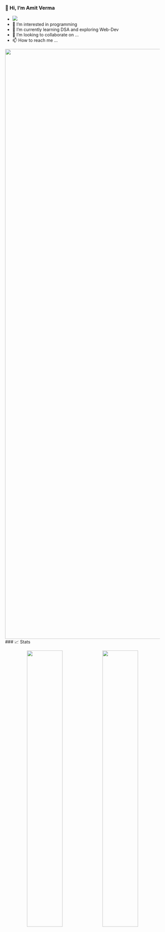 ### 👋 Hi, I’m Amit Verma
- ![](https://user-images.githubusercontent.com/58959408/232639433-cb0aea21-66f0-4508-a771-85e2089c5a87.gif)
- 👀 I’m interested in programming
- 🌱 I’m currently learning DSA and exploring Web-Dev
- 💞️ I’m looking to collaborate on ...
- 📫 How to reach me ...
<img src="https://www.animatedimages.org/data/media/562/animated-line-image-0184.gif" width="1920" />
<br>
<!---
AmitVerma-01/AmitVerma-01 is a ✨ special ✨ repository because its `README.md` (this file) appears on your GitHub profile.
You can click the Preview link to take a look at your changes.
--->
### 📈 Stats
<p align="center">
  <img width="48%" src="https://github-readme-stats.vercel.app/api?username=amitverma-01&show_icons=true&hide_border=true&theme=radical" />
  <img width="48%" src="https://github-readme-streak-stats.herokuapp.com/?user=amitverma-01&hide_border=true&theme=radical" />
</p>
## 🔝 Most used languages
<p align="center">
  <img alt="languages" src="https://github-readme-stats.vercel.app/api/top-langs/?username=amitverma-01&layout=compact&hide_border=true&theme=radical" />
</p>
[![Amit's github activity graph](https://github-readme-activity-graph.vercel.app/graph?username=amitverma-01&theme=rogue)](https://github.com/amitverma-01/github-readme-activity-graph)
